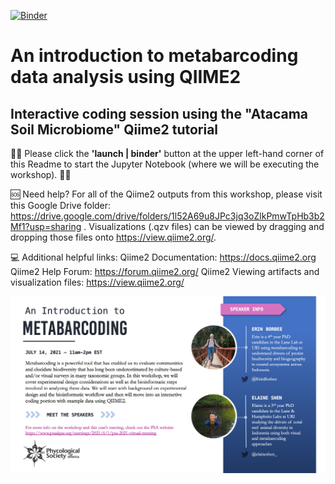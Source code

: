 [![Binder](https://mybinder.org/badge_logo.svg)](https://mybinder.org/v2/gh/elaine-shen/jupyter_test/HEAD)

# An introduction to metabarcoding data analysis using QIIME2 
## Interactive coding session using the "Atacama Soil Microbiome" Qiime2 tutorial

:triangular_flag_on_post::triangular_flag_on_post: Please click the **'launch | binder'** button at the upper left-hand corner of this Readme to start the Jupyter Notebook (where we will be executing the workshop). :triangular_flag_on_post::triangular_flag_on_post:

:sos: Need help? For all of the Qiime2 outputs from this workshop, please visit this Google Drive folder: https://drive.google.com/drive/folders/1l52A69u8JPc3jq3oZlkPmwTpHb3b2Mf1?usp=sharing . Visualizations (.qzv files) can be viewed by dragging and dropping those files onto https://view.qiime2.org/. 

💻 Additional helpful links:
Qiime2 Documentation: https://docs.qiime2.org
Qiime2 Help Forum: https://forum.qiime2.org/
Qiime2 Viewing artifacts and visualization files: https://view.qiime2.org/


![alt text](https://github.com/elaine-shen/PSA-Metabarcoding-2021/blob/main/PSA_workshop_info.png)
